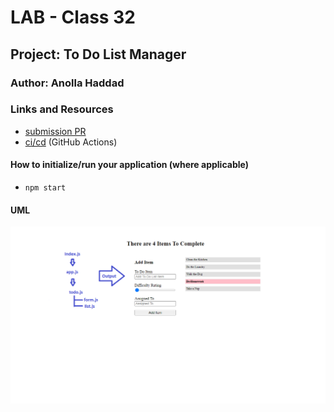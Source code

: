 # LAB - Class 32

## Project: To Do List Manager

### Author: Anolla Haddad

### Links and Resources

- [submission PR](https://github.com/401-advanced-javascript-Anolla/todo/pull/2)
- [ci/cd](https://github.com/401-advanced-javascript-Anolla/todo/pull/1/checks?check_run_id=839564020) (GitHub Actions)
<!-- - [back-end server url](http://xyz.com) (when applicable) -->
<!-- - [front-end application](http://xyz.com) (when applicable) -->

<!-- ### Setup

#### `.env` requirements (where applicable) -->

<!-- i.e.

- `PORT` - Port Number
- `MONGODB_URI` - URL to the running mongo instance/db -->

#### How to initialize/run your application (where applicable)

- `npm start`

<!-- #### How to use your library (where applicable) -->

<!-- #### Tests

- How do you run tests?
- Any tests of note?
- Describe any tests that you did not complete, skipped, etc -->

#### UML

![UML](./assests/lab31.png)